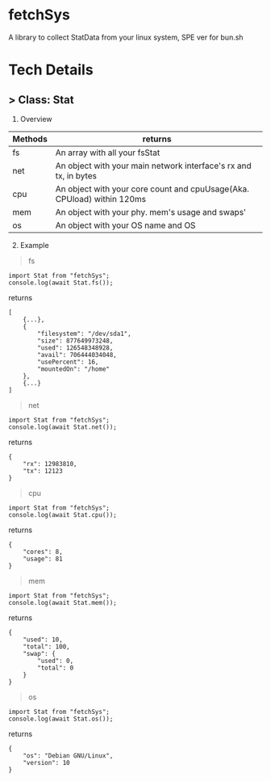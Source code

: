 # fetchSys

A library to collect StatData from your linux system, SPE ver for bun.sh

# Tech Details

## > Class: Stat

1. Overview

|Methods|returns|
|-|-|
|fs|An array with all your fsStat|
|net|An object with your main network interface's rx and tx, in bytes|
|cpu|An object with your core count and cpuUsage(Aka. CPUload) within 120ms|
|mem|An object with your phy. mem's usage and swaps'|
|os|An object with your OS name and OS

2. Example

> fs

```
import Stat from "fetchSys";
console.log(await Stat.fs());
```

returns

```
[
    {...},
    {
        "filesystem": "/dev/sda1",
        "size": 877649973248,
        "used": 126548348928,
        "avail": 706444034048,
        "usePercent": 16,
        "mountedOn": "/home"
    },
    {...}
]
```

> net

```
import Stat from "fetchSys";
console.log(await Stat.net());
```

returns

```
{
    "rx": 12983810,
    "tx": 12123
}
```

> cpu

```
import Stat from "fetchSys";
console.log(await Stat.cpu());
```

returns

```
{
    "cores": 8,
    "usage": 81
}
```

> mem

```
import Stat from "fetchSys";
console.log(await Stat.mem());
```

returns

```
{
    "used": 10,
    "total": 100,
    "swap": {
        "used": 0,
        "total": 0
    }
}
```

> os

```
import Stat from "fetchSys";
console.log(await Stat.os());
```

returns

```
{
    "os": "Debian GNU/Linux",
    "version": 10
}
```